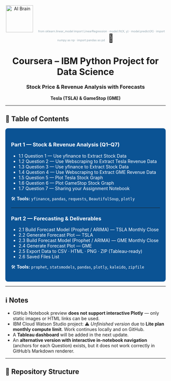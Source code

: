 <p align="center" style="margin:0 0 18px 0;">
  <img src="https://img.icons8.com/color/96/artificial-intelligence.png" width="85" alt="AI Brain"/>
  &nbsp;&nbsp;
  <span style="font-size:9px; color:#90a4ae;">
    from sklearn.linear_model import LinearRegression · model.fit(X, y) · model.predict(X) · import numpy as np · import pandas as pd
  </span>
  &nbsp;&nbsp;<span style="font-size:26px;">🐍</span>
</p>

<h1 align="center">Coursera – IBM Python Project for Data Science</h1>

<h3 align="center" style="margin-top:20px;">Stock Price & Revenue Analysis with Forecasts</h3>

<p align="center"><b>Tesla (TSLA) & GameStop (GME)</b></p>

---

## 📘 Table of Contents

<div style="background-color:#0B5394; color:white; padding:18px; border-radius:8px;">

### Part 1 — Stock & Revenue Analysis (Q1–Q7)

- 1.1 Question 1 — Use yfinance to Extract Stock Data  
- 1.2 Question 2 — Use Webscraping to Extract Tesla Revenue Data  
- 1.3 Question 3 — Use yfinance to Extract Stock Data  
- 1.4 Question 4 — Use Webscraping to Extract GME Revenue Data  
- 1.5 Question 5 — Plot Tesla Stock Graph  
- 1.6 Question 6 — Plot GameStop Stock Graph  
- 1.7 Question 7 — Sharing your Assignment Notebook  

🛠️ **Tools:** `yfinance`, `pandas`, `requests`, `BeautifulSoup`, `plotly`

---

### Part 2 — Forecasting & Deliverables

- 2.1 Build Forecast Model (Prophet / ARIMA) — TSLA Monthly Close  
- 2.2 Generate Forecast Plot — TSLA  
- 2.3 Build Forecast Model (Prophet / ARIMA) — GME Monthly Close  
- 2.4 Generate Forecast Plot — GME  
- 2.5 Export Data to CSV · HTML · PNG · ZIP (Tableau-ready)  
- 2.6 Saved Files List  

🛠️ **Tools:** `prophet`, `statsmodels`, `pandas`, `plotly`, `kaleido`, `zipfile`

</div>

---

## ℹ️ Notes

- GitHub Notebook preview **does not support interactive Plotly** — only static images or HTML links can be used.  
- IBM Cloud Watson Studio project: ⚠️ *Unfinished version* due to **Lite plan monthly compute limit**. Work continues locally and on GitHub.  
- A **Tableau dashboard** will be added in the next update.  
- An **alternative version with interactive in-notebook navigation** (anchors for each Question) exists, but it does not work correctly in GitHub’s Markdown renderer.  

---

## 📂 Repository Structure

